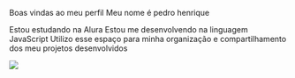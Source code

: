 Boas vindas ao meu perfil
Meu nome é pedro henrique 

Estou estudando na Alura
Estou me desenvolvendo na linguagem JavaScript
Utilizo esse espaço para minha organização e compartilhamento dos meu projetos desenvolvidos

![](https://encrypted-tbn0.gstatic.com/images?q=tbn:ANd9GcRRGuPskWTf0k7h2kGY9FB_vHGZ4h6Swth2AQ&s)
